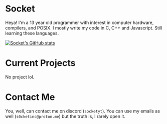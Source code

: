 # Socket
Heya! I'm a 13 year old programmer with interest in computer hardware, compilers, and POSIX. I mostly write my code in C, C++ and Javascript. Still learning these languages.

[![Socket's GitHub stats](https://github-readme-stats.vercel.app/api?username=SocketOfficial&show_icons=true&theme=radical&bg_color=00000000)](https://github-readme-stats.vercel.app)

# Current Projects
No project lol.

# Contact Me
You, well, can contact me on discord (`socketyt`). 
You can use my emails as well (`s0cketinc@proton.me`) but the truth is, I rarely open it.

